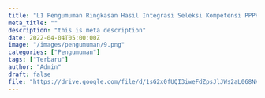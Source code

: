```yaml
---
title: "L1 Pengumuman Ringkasan Hasil Integrasi Seleksi Kompetensi PPPK BPS 2022"
meta_title: ""
description: "this is meta description"
date: 2022-04-04T05:00:00Z
image: "/images/pengumuman/9.png"
categories: ["Pengumuman"]
tags: ["Terbaru"]
author: "Admin"
draft: false
file: "https://drive.google.com/file/d/1sG2x0fUQI3iweFdZpsJlJWs2aL068NVo/preview"
---
```

